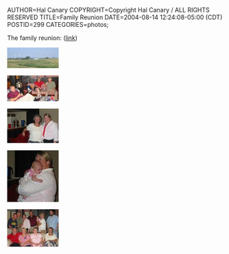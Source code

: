 AUTHOR=Hal Canary
COPYRIGHT=Copyright Hal Canary / ALL RIGHTS RESERVED
TITLE=Family Reunion
DATE=2004-08-14 12:24:08-05:00 (CDT)
POSTID=299
CATEGORIES=photos;

The family reunion: ([link](/p/photo-2004-08-01))  
  
[![[Thumb]](/photos/thumb/2004-07-29-img_1469.jpg)](/photos/2004-07-29-img_1469.jpg)  
 
[![[Thumb]](/photos/thumb/2004-08-01-img_1472.jpg)](/photos/2004-08-01-img_1472.jpg)  
 
[![[Thumb]](/photos/thumb/2004-08-01-img_1475.jpg)](/photos/2004-08-01-img_1475.jpg)  
 
[![[Thumb]](/photos/thumb/2004-08-01-img_1476.jpg)](/photos/2004-08-01-img_1476.jpg)  
 
[![[Thumb]](/photos/thumb/2004-08-01-img_1480.jpg)](/photos/2004-08-01-img_1480.jpg)
